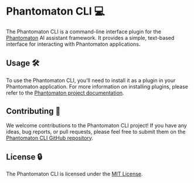 # Phantomaton CLI 💻

The Phantomaton CLI is a command-line interface plugin for the [Phantomaton](https://github.com/phantomaton-ai/phantomaton#readme) AI assistant framework. It provides a simple, text-based interface for interacting with Phantomaton applications.

## Usage 🛠️

To use the Phantomaton CLI, you'll need to install it as a plugin in your Phantomaton application. For more information on installing plugins, please refer to the [Phantomaton project documentation](https://github.com/phantomaton-ai/phantomaton#readme).

## Contributing 🦄

We welcome contributions to the Phantomaton CLI project! If you have any ideas, bug reports, or pull requests, please feel free to submit them on the [Phantomaton CLI GitHub repository](https://github.com/phantomaton-ai/phantomaton-cli).

## License 🔒

The Phantomaton CLI is licensed under the [MIT License](LICENSE).